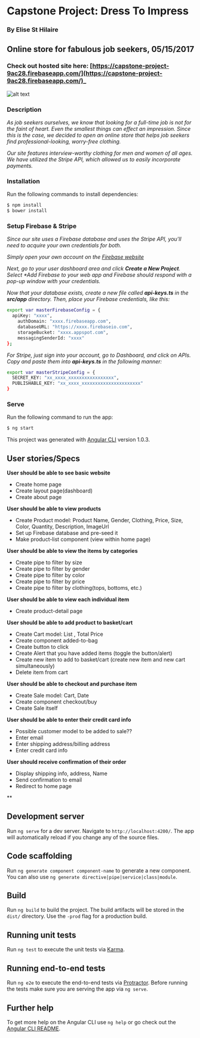# Capstone Project: Dress To Impress
### By **Elise St Hilaire**

## Online store for fabulous job seekers, 05/15/2017
### Check out hosted site here: [https://capstone-project-9ac28.firebaseapp.com/](https://capstone-project-9ac28.firebaseapp.com/)_
![alt text](https://pbs.twimg.com/media/BvWSoLzCIAEjViD.jpg)

### Description
_As job seekers ourselves, we know that looking for a full-time job is not for the faint of heart. Even the smallest things can effect an impression. Since this is the case, we decided to open an online store that helps job seekers find professional-looking, worry-free clothing._

_Our site features interview-worthy clothing for men and women of all ages. We have utilized the Stripe API, which allowed us to easily incorporate payments._

### Installation
Run the following commands to install dependencies:
```sh
$ npm install
$ bower install
```

### Setup Firebase & Stripe
_Since our site uses a Firebase database and uses the Stripe API, you'll need to acquire your own credentials for both._

_Simply open your own account on the [Firebase website](https://firebase.google.com/)_

_Next, go to your user dashboard area and click **Create a New Project**.  Select **Add Firebase to your web app* and Firebase should respond with a pop-up window with your credentials._

_Now that your database exists, create a new file called **api-keys.ts** in the **src/app** directory. Then, place your Firebase credentials, like this:_

```sh
export var masterFirebaseConfig = {
  apiKey: "xxxx",
    authDomain: "xxxx.firebaseapp.com",
    databaseURL: "https://xxxx.firebaseio.com",
    storageBucket: "xxxx.appspot.com",
    messagingSenderId: "xxxx"
};
```

_For Stripe, just sign into your account, go to Dashboard, and click on APIs. Copy and paste them into **api-keys.ts** in the following manner:_

```sh
export var masterStripeConfig = {
  SECRET_KEY: "xx_xxxx_xxxxxxxxxxxxxxxxx",
  PUBLISHABLE_KEY: "xx_xxxx_xxxxxxxxxxxxxxxxxxxxxx"
}
```

### Serve
Run the following command to run the app:
```sh
$ ng start
```

This project was generated with [Angular CLI](https://github.com/angular/angular-cli) version 1.0.3.

## User stories/Specs
**User should be able to see basic website**
* Create home page
* Create layout page(dashboard)
* Create about page

**User should be able to view products**
* Create Product model: Product Name, Gender, Clothing, Price, Size, Color, Quantity, Description, ImageUrl
* Set up Firebase database and pre-seed it
* Make product-list component (view within home page)

**User should be able to view the items by categories**
* Create pipe to filter by size
* Create pipe to filter by gender
* Create pipe to filter by color
* Create pipe to filter by price
* Create pipe to filter by clothing(tops, bottoms, etc.)

**User should be able to view each individual item**
* Create product-detail page

**User should be able to add product to basket/cart**
* Create Cart model: List <Product>, Total Price
* Create component added-to-bag
* Create button to click
* Create Alert that you have added items (toggle the button/alert)
* Create new item to add to basket/cart (create new item and new cart simultaneously)
* Delete item from cart


**User should be able to checkout and purchase item**
* Create Sale model: Cart, Date
* Create component checkout/buy
* Create Sale itself

**User should be able to enter their credit card info**
* Possible customer model to be added to sale??
* Enter email
* Enter shipping address/billing address
* Enter credit card info

**User should receive confirmation of their order**
* Display shipping info, address, Name
* Send confirmation to email
* Redirect to home page

**

## Development server

Run `ng serve` for a dev server. Navigate to `http://localhost:4200/`. The app will automatically reload if you change any of the source files.

## Code scaffolding

Run `ng generate component component-name` to generate a new component. You can also use `ng generate directive|pipe|service|class|module`.

## Build

Run `ng build` to build the project. The build artifacts will be stored in the `dist/` directory. Use the `-prod` flag for a production build.

## Running unit tests

Run `ng test` to execute the unit tests via [Karma](https://karma-runner.github.io).

## Running end-to-end tests

Run `ng e2e` to execute the end-to-end tests via [Protractor](http://www.protractortest.org/).
Before running the tests make sure you are serving the app via `ng serve`.

## Further help

To get more help on the Angular CLI use `ng help` or go check out the [Angular CLI README](https://github.com/angular/angular-cli/blob/master/README.md).

